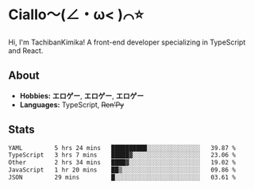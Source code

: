 # Ciallo～(∠・ω< )⌒⭐️

Hi, I'm TachibanKimika! A front-end developer specializing in TypeScript and React.

## About
- **Hobbies:** **エロゲー**, **エロゲー**, **エロゲー**
- **Languages:** TypeScript, ~~Ren’Py~~

## Stats
<!--START_SECTION:waka-->

```txt
YAML         5 hrs 24 mins   ██████████░░░░░░░░░░░░░░░   39.87 %
TypeScript   3 hrs 7 mins    █████▓░░░░░░░░░░░░░░░░░░░   23.06 %
Other        2 hrs 34 mins   ████▓░░░░░░░░░░░░░░░░░░░░   19.02 %
JavaScript   1 hr 20 mins    ██▒░░░░░░░░░░░░░░░░░░░░░░   09.86 %
JSON         29 mins         █░░░░░░░░░░░░░░░░░░░░░░░░   03.61 %
```

<!--END_SECTION:waka-->

<!-- ![Metrics](https://metrics.lecoq.io/TachibanaKimika?template=classic&base.activity=0&base.community=0&base.repositories=0&languages=1&isocalendar=1&isocalendar.duration=half-year&languages.limit=8&languages.sections=most-used&languages.colors=github&languages.threshold=0%25&languages.indepth=false&languages.recent.load=300&languages.recent.days=14&config.timezone=Asia%2FShanghai)
 -->
